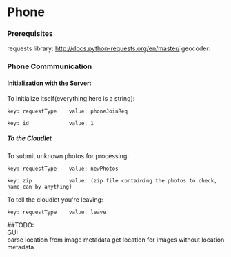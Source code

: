 # Phone


### Prerequisites

requests library: http://docs.python-requests.org/en/master/
geocoder: 

### Phone Commmunication

#### Initialization with the Server:

To initialize itself(everything here is a string):

    key: requestType    value: phoneJoinReq

    key: id             value: 1

##### To the Cloudlet

To submit unknown photos for processing:

    key: requestType    value: newPhotos

    key: zip            value: (zip file containing the photos to check, name can by anything)

To tell the cloudlet you're leaving:
    
    key: requestType    value: leave

##TODO:  
GUI  
parse location from image metadata
get location for images without location metadata
